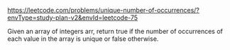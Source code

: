 https://leetcode.com/problems/unique-number-of-occurrences/?envType=study-plan-v2&envId=leetcode-75

Given an array of integers arr, return true if the number of occurrences of each value in the array is unique or false otherwise.